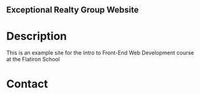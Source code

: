 Exceptional Realty Group Website
---
# Description
This is an example site for the Intro to Front-End Web Development course at the Flatiron School

# Contact

